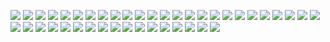 ![](https://images.waylonwalker.com/stories/want-to-break-into-data-science-start-building.png)
![](https://images.waylonwalker.com/stories/writing-code-is-like-lego-not-string-theory.png)
![](https://images.waylonwalker.com/stories/use-venv.png)
![](https://images.waylonwalker.com/stories/using-my-notes-bash.png)
![](https://images.waylonwalker.com/stories/three-ds-openings.png)
![](https://images.waylonwalker.com/stories/unclean-code-can-be-crippling.png)
![](https://images.waylonwalker.com/stories/share-knowledge-someone-needs.png)
![](https://images.waylonwalker.com/stories/shrare-knowledge-dont-hold-tight.png)
![](https://images.waylonwalker.com/stories/running-ci-for-hacktoberfest-kedro.png)
![](https://images.waylonwalker.com/stories/quick-tdb.png)
![](https://images.waylonwalker.com/stories/practice-learning-new-takes-lots.png)
![](https://images.waylonwalker.com/stories/progress-over-perfection-comment.png)
![](https://images.waylonwalker.com/stories/practice-adjacent-technology-change-thinking.png)
![](https://images.waylonwalker.com/stories/practice-in-small-increments-big-impact.png)
![](https://images.waylonwalker.com/stories/power-is-nothing-without-control.png)
![](https://images.waylonwalker.com/stories/new-post-fix-git-commit-author.png)
![](https://images.waylonwalker.com/stories/new-post-k166.png)
![](https://images.waylonwalker.com/stories/new-post-designing-kedro-router.png)
![](https://images.waylonwalker.com/stories/kedro-run-only-missing.png)
![](https://images.waylonwalker.com/stories/new-discuss-what-are-good-interview-questions.png)
![](https://images.waylonwalker.com/stories/kedro-5680-merged.png)
![](https://images.waylonwalker.com/stories/kedro-pull-568-nearly-complete.png)
![](https://images.waylonwalker.com/stories/kedro-2-new-issues.png)
![](https://images.waylonwalker.com/stories/itertools.product-cars-regions.png)
![](https://images.waylonwalker.com/stories/kedro-0_16_6-released.png)
![](https://images.waylonwalker.com/stories/interview-ask-for-pr-review.png)
![](https://images.waylonwalker.com/stories/interview-ask-high-level.png)
![](https://images.waylonwalker.com/stories/how-do-you-test-data-pipelines-story.png)
![](https://images.waylonwalker.com/stories/im-in-second-brain-list.png)
![](https://images.waylonwalker.com/stories/hacktoberfest-2020-kedro-538-tests-pass.png)
![](https://images.waylonwalker.com/stories/get-python-help-without-google.png)
![](https://images.waylonwalker.com/stories/f-string-all-the-kedro.png)
![](https://images.waylonwalker.com/stories/find-kedro-de1-contributor.png)
![](https://images.waylonwalker.com/stories/discuss-good-interview-questions-3-DEV-RT.png)
![](https://images.waylonwalker.com/stories/disable-base-pip.png)
![](https://images.waylonwalker.com/stories/discovered-social-cards.png)
![](https://images.waylonwalker.com/stories/ahrefs-broken-links.png)
![](https://images.waylonwalker.com/stories/be-intensional-build-you-social-network.png)
![](https://images.waylonwalker.com/stories/TIL-pip-install-square-bracket.png)
![](https://images.waylonwalker.com/stories/TIL-xyours-xtheirs.png)
![](https://images.waylonwalker.com/stories/STUPID-singleton-guilty.png)
![](https://images.waylonwalker.com/stories/TIL-kedro-sorts-nodes.png)
